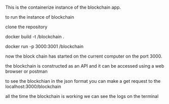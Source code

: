 This is the containerize instance of the blockchain app.

to run the instance of blockchain 

clone the repository

docker build -t <your-name>/blockchain .

docker run -p 3000:3001 <your-name>/blockchain

now the block chain has started on the current computer on the port 3000.

the blockchain is constructed as an API and it can be accessed using a web browser or postman

to see the blockchian in the json format you can make a get request to the localhost:3000/blockchain

all the time the blockchain is working we can see the logs on the terminal

